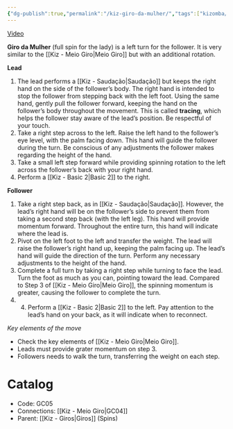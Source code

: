 ```yaml
---
{"dg-publish":true,"permalink":"/kiz-giro-da-mulher/","tags":["kizomba/step"],"created":"2024-10-02T12:18:42.766-04:00","updated":"2025-06-05T09:17:11.123-04:00"}
---
```



[Video](https://youtu.be/wA3I5vrF8MI)

**Giro da Mulher** (full spin for the lady) is a left turn for the follower. It is very similar to the [[Kiz - Meio Giro\|Meio Giro]] but with an additional rotation.

**Lead**
1. The lead performs a [[Kiz - Saudação\|Saudação]] but keeps the right hand on the side of the follower’s body. The right hand is intended to stop the follower from stepping back with the left foot. Using the same hand, gently pull the follower forward, keeping the hand on the follower’s body throughout the movement. This is called **tracing**, which helps the follower stay aware of the lead’s position. Be respectful of your touch.
2. Take a right step across to the left. Raise the left hand to the follower’s eye level, with the palm facing down. This hand will guide the follower during the turn. Be conscious of any adjustments the follower makes regarding the height of the hand.
3. Take a small left step forward while providing spinning rotation to the left across the follower’s back with your right hand.
4. Perform a [[Kiz - Basic 2\|Basic 2]] to the right.

**Follower**
1. Take a right step back, as in [[Kiz - Saudação\|Saudação]]. However, the lead’s right hand will be on the follower’s side to prevent them from taking a second step back (with the left leg). This hand will provide momentum forward. Throughout the entire turn, this hand will indicate where the lead is.
2. Pivot on the left foot to the left and transfer the weight. The lead will raise the follower’s right hand up, keeping the palm facing up. The lead’s hand will guide the direction of the turn. Perform any necessary adjustments to the height of the hand.
3. Complete a full turn by taking a right step while turning to face the lead. Turn the foot as much as you can, pointing toward the lead. Compared to Step 3 of [[Kiz - Meio Giro\|Meio Giro]], the spinning momentum is greater, causing the follower to complete the turn.
4. 4. Perform a [[Kiz - Basic 2\|Basic 2]] to the left. Pay attention to the lead’s hand on your back, as it will indicate when to reconnect.

*Key elements of the move*
- Check the key elements of [[Kiz - Meio Giro\|Meio Giro]].
- Leads must provide grater momentum on step 3.
- Followers needs to walk the turn, transferring the weight on each step.

# Catalog

- Code: GC05
- Connections: [[Kiz - Meio Giro\|GC04]]
- Parent: [[Kiz - Giros\|Giros]] (Spins)
